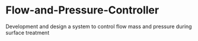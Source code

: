 # Flow-and-Pressure-Controller
Development and design a system to control flow mass and pressure during surface treatment
